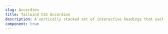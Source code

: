 ```yaml
---
slug: Accordion
title: Tailwind CSS Accordion
description: A vertically stacked set of interactive headings that each reveal a section of content.
component: true
---
```


<script>
    import { ComponentPreview } from '$lib/components/docs';
</script>

<ComponentPreview type="accordion" name="basic-usage" >

<div />

</ComponentPreview>
